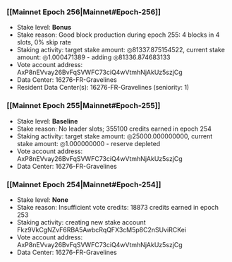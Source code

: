 ### [[Mainnet Epoch 256|Mainnet#Epoch-256]]
* Stake level: **Bonus**
* Stake reason: Good block production during epoch 255: 4 blocks in 4 slots, 0% skip rate
* Staking activity: target stake amount: ◎81337.875154522, current stake amount: ◎1.000471389 - adding ◎81336.874683133
* Vote account address: AxP8nEVvay26BvFqSVWFC73ciQ4wVtmhNjAkUz5szjCg
* Data Center: 16276-FR-Gravelines
* Resident Data Center(s): 16276-FR-Gravelines (seniority: 1)
### [[Mainnet Epoch 255|Mainnet#Epoch-255]]
* Stake level: **Baseline**
* Stake reason: No leader slots; 355100 credits earned in epoch 254
* Staking activity: target stake amount: ◎25000.000000000, current stake amount: ◎1.000000000 - reserve depleted
* Vote account address: AxP8nEVvay26BvFqSVWFC73ciQ4wVtmhNjAkUz5szjCg
* Data Center: 16276-FR-Gravelines
### [[Mainnet Epoch 254|Mainnet#Epoch-254]]
* Stake level: **None**
* Stake reason: Insufficient vote credits: 18873 credits earned in epoch 253
* Staking activity: creating new stake account Fkz9VkCgNZvF6RBA5AwbcRqQFX3cM5p8C2nSUviRCKei
* Vote account address: AxP8nEVvay26BvFqSVWFC73ciQ4wVtmhNjAkUz5szjCg
* Data Center: 16276-FR-Gravelines